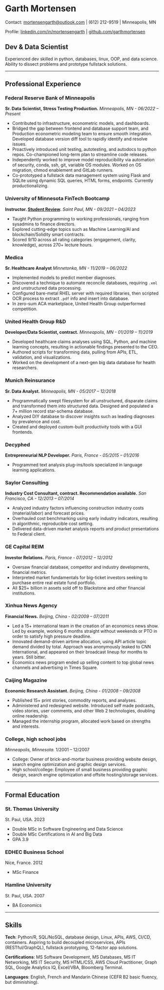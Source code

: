 # Garth Mortensen

Contact: [mortensengarth@outlook.com](mailto:mortensengarth@outlook.com) | (612) 212-9519 | Minneapolis, MN

Profile: [linkedin.com/in/mortensengarth](https://www.linkedin.com/in/mortensengarth) | [github.com/garthmortensen](https://www.github.com/garthmortensen)

## Dev & Data Scientist

Experienced dev skilled in python, databases, linux, OOP, and data science. Ability to dissect problems and prototype fullstack solutions.

---

## Professional Experience

### Federal Reserve Bank of Minneapolis

**Sr. Data Scientist, Stress Testing Production.**
*Minneapolis, MN - 06/2022 – Present*

- Contributed to infrastructure, econometric models, and dashboards.
- Bridged the gap between frontend and database support team, and Production econometric modeling team to ensure smooth integration. Developed database version diff tool to rapidly identify and resolve issues.
- Proactively introduced unit testing, autotesting, and autodocs to python repos. Co-championed long-term plan to streamline code releases.
- Independently worked to improve model reproducibility via automation of security, conda, ssh, git, variable OS modules. Worked on OS migration, chmod enablement and GitLab runners.
- Co-prototyped a fullstack data management system using Flask and SQLite using dynamic SQL queries, HTML forms, endpoints. Currently productionalizing.

### University of Minnesota FinTech Bootcamp
**Instructor. [Student Review](https://www.coursereport.com/schools/university-of-minnesota-boot-camps?shared_review=42025#reviews).**
*Saint Paul, MN - 09/2021 – 04/2023*

- Taught Python programming to working professionals, ranging from sysadmins to finance directors.
- Explored cutting-edge topics such as Machine Learning/AI and blockchain/Solidity smart contracts.
- Scored 9/10 across all rating categories (engagement, clarity, knowledge), across 270+ lecture hours.

### Medica
**Sr. Healthcare Analyst**
*Minnetonka, MN - 11/2019 – 06/2022*

- Implemented models to predict member diagnoses.
- Discovered a technique to automate reconcile databases, requiring `.xml` and unstructured data processing.
- Configured bare-metal RHEL server with required libraries, then scripted OCR process to extract `.pdf` info and insert into database.
- In zero-sum ACA marketplace, United Health Group outperformed competition.

### United Health Group R&D
**Developer/Data Scientist, contract.**
*Minneapolis, MN - 01/2019 – 11/2019*

- Developed healthcare claims analyses using SQL, Python, and machine learning concepts, resulting in actionable findings presented to the CEO.
- Authored scripts for transforming data, pulling from APIs, ETL, validation, and visualizations.
- Worked on the development of a next-gen big data database for health researchers.

### Munich Reinsurance
**Sr. Data Analyst.**
*Minneapolis, MN - 05/2017 – 12/2018*

- Programmatically swept filesystem for all unstructured, disparate claims and transformed them into structured data. Designed and populated a 7+ million record star-schema database.
- Analyzed DIY database to discover insights such as leading diagnoses by prevalence and cost.
- Created and deployed custom-built productivity tools with a GUI frontends.

### Decyphed
**Entrepreneurial NLP Developer.**
*Paris, France - 05/2015 – 01/2016*

- Programmed text analysis plug-ins/tools specialized in language learning applications.

### Saylor Consulting
**Industry Cost Consultant, contract. Recommendation available.**
*San Francisco, CA - 12/2013 – 07/2014*

- Analyzed industry factors influencing construction industry costs (material/labor) and forecast prices.
- Overhauled cost benchmarking using early industry indicators, resulting in algorithmic, reproducible cost setting.
- Delivered data-driven market analysis reports and product presentations to Federal client.

### GE Capital REIM
**Investor Relations.**
*Paris, France - 07/2012 – 12/2012*

- Oversaw financial database, competitor and industry developments, financial metrics.
- Interpreted market fundamentals for big-ticket investors seeking to purchase entire real estate fund portfolio. 
- All $25+ billion in assets sold off to Blackstone and other financial institutions.

### Xinhua News Agency
**Financial News.**
*Beijing, China - 02/2009 – 07/2011*

- Led a 15+ international team in the creation of an economics news show. Led by example, working 6 months straight without weekends or PTO in order to satisfy high pressure deadline.
- Innovated demand-driven airtime allocation, using API article topic demand divided by total. Approach was anonymously leaked to CNN International, and appeared on their broadcast lineup for months to years. Still bitter.
- Economics news program ended up selling content to top global news channels and advertising in Times Square.

### Caijing Magazine
**Economic Research Assistant.**
*Beijing, China - 01/2008 – 09/2008*

- Published 15+ print stories, commodity reports, and analyses.
- Administered and redesigned website. Introduced self made podcasts, video stories, user comments, and other Web 2 technologies, doubling online readership.
- Managed the internship program, allocated work based on strengths and interests.

### College, high school jobs

*Minneapolis, Minnesota.* 1/2001 – 12/2007

- College: Owner of brick-and-mortar business providing website design, search engine optimization and graphic design services.
- High school/college: Employee of small business providing graphic design, search engine optimization and offsite hosting/storage services.

---

## Formal Education

### St. Thomas University
St. Paul, USA. 2023

- Double MSc in Software Engineering and Data Science
- Double MSc Certifications in AI and Big Data
- GPA 3.9

### EDHEC Business School
Nice, France. 2012

- MSc Finance

### Hamline University
St. Paul, USA. 2007

- BA Economics

---

## Skills

**Tech**: Python/R, SQL/NoSQL, database design, Linux, APIs, AWS, CI/CD, containers. Aspiring to build decoupled microservices, APIs (RESTful/GraphQL), fullstack prototyping, 12-factor app solutions.

**Certifications**: MS Software Development, MS Databases, MS IT Networking, MS IT Security, MS HTML/CSS, AWS Cloud Practitioner, Graph SQL, Google Analytics IQ, Excel/VBA, Bloomberg Terminal.

**Languages**: English, French and Mandarin Chinese (CEFR B2 basic fluency, but diminishing).
